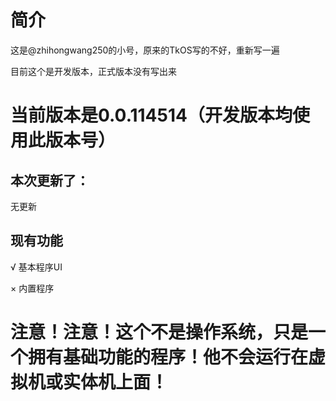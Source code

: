 # 简介
这是@zhihongwang250的小号，原来的TkOS写的不好，重新写一遍

目前这个是开发版本，正式版本没有写出来

# 当前版本是0.0.114514（开发版本均使用此版本号）

## 本次更新了：

无更新

## 现有功能

√ 基本程序UI

× 内置程序

# 注意！注意！这个不是操作系统，只是一个拥有基础功能的程序！他不会运行在虚拟机或实体机上面！
